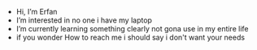 - Hi, I’m Erfan
- I’m interested in no one i have my laptop
- I’m currently learning something clearly not gona use in my entire life
- if you wonder How to reach me i should say i don't want your needs
